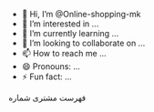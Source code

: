 - 👋 Hi, I’m @Online-shopping-mk
- 👀 I’m interested in ...
- 🌱 I’m currently learning ...
- 💞️ I’m looking to collaborate on ...
- 📫 How to reach me ...
- 😄 Pronouns: ...
- ⚡ Fun fact: ...

<!---
Online-shopping-mk/Online-shopping-mk is a ✨ special ✨ repository because its `README.md` (this file) appears on your GitHub profile.
You can click the Preview link to take a look at your changes.
--->
فهرست 
مشتری
شماره
